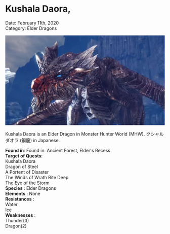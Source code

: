 # **Kushala Daora,**
Date: February 11th, 2020  
Category: Elder Dragons

![alt](images/kushala.png)

Kushala Daora is an Elder Dragon in Monster Hunter World (MHW). クシャルダオラ (鋼龍) in Japanese.
    
**Found in**: Found in:  Ancient Forest, Elder's Recess         
**Target of Quests**:           
Kushala Daora   
Dragon of Steel         
A Portent of Disaster   
The Winds of Wrath Bite Deep    
The Eye of the Storm       
**Species** : Elder Dragons  
**Elements** : None  
**Resistances** :       
Water   
Ice     
**Weaknesses** :           
Thunder(3)      
Dragon(2)       
